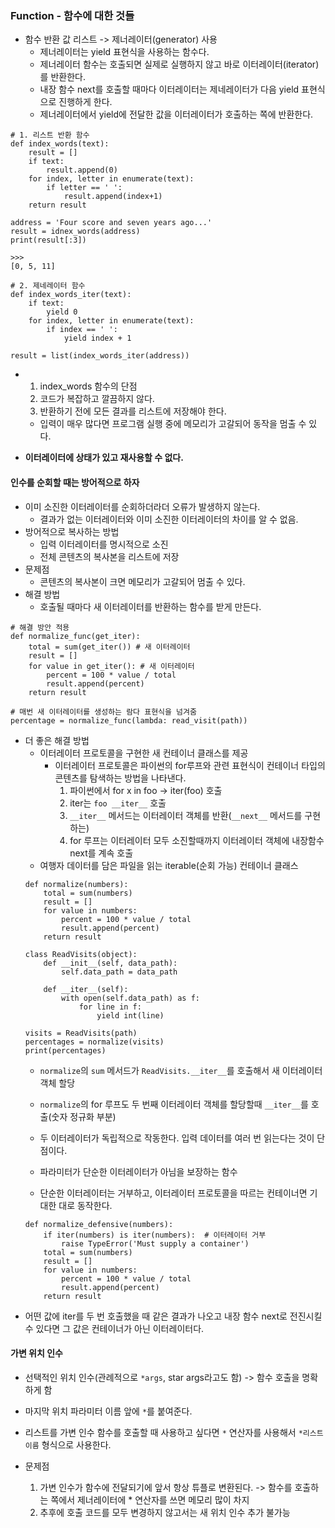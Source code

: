 ### Function - 함수에 대한 것들

* 함수 반환 값 리스트 -> 제너레이터(generator) 사용
  * 제너레이터는 yield 표현식을 사용하는 함수다.
  * 제너레이터 함수는 호출되면 실제로 실행하지 않고 바로 이터레이터(iterator)를 반환한다.
  * 내장 함수 next를 호출할 때마다 이터레이터는 제네레이터가 다음 yield 표현식으로 진행하게 한다.
  * 제너레이터에서 yield에 전달한 값을 이터레이터가 호출하는 쪽에 반환한다.

```
# 1. 리스트 반환 함수
def index_words(text):
    result = []
    if text:
        result.append(0)
    for index, letter in enumerate(text):
        if letter == ' ':
            result.append(index+1)
    return result

address = 'Four score and seven years ago...'
result = idnex_words(address)
print(result[:3])

>>>
[0, 5, 11]

# 2. 제네레이터 함수
def index_words_iter(text):
    if text:
        yield 0
    for index, letter in enumerate(text):
        if index == ' ':
            yield index + 1

result = list(index_words_iter(address))

```

* 1. index_words 함수의 단점
  1. 코드가 복잡하고 깔끔하지 않다.
  2. 반환하기 전에 모든 결과를 리스트에 저장해야 한다.
    * 입력이 매우 많다면 프로그램 실행 중에 메모리가 고갈되어 동작을 멈출 수 있다.


* <strong>이터레이터에 상태가 있고 재사용할 수 없다.</strong>

#### 인수를 순회할 때는 방어적으로 하자
* 이미 소진한 이터레이터를 순회하더라더 오류가 발생하지 않는다.
  * 결과가 없는 이터레이터와 이미 소진한 이터레이터의 차이를 알 수 없음.
* 방어적으로 복사하는 방법
  * 입력 이터레이터를 명시적으로 소진
  * 전체 콘텐츠의 복사본을 리스트에 저장
* 문제점
  * 콘텐츠의 복사본이 크면 메모리가 고갈되어 멈출 수 있다.
* 해결 방법
  * 호출될 때마다 새 이터레이터를 반환하는 함수를 받게 만든다.

```
# 해결 방안 적용
def normalize_func(get_iter):
    total = sum(get_iter()) # 새 이터레이터
    result = []
    for value in get_iter(): # 새 이터레이터
        percent = 100 * value / total
        result.append(percent)
    return result

# 매번 새 이터레이터를 생성하는 람다 표현식을 넘겨줌
percentage = normalize_func(lambda: read_visit(path))  
```

* 더 좋은 해결 방법
    * 이터레이터 프로토콜을 구현한 새 컨테이너 클래스를 제공
        * 이터레이터 프로토콜은 파이썬의 for루프와 관련 표현식이 컨테이너 타입의 콘텐츠를 탐색하는 방법을 나타낸다.
            1. 파이썬에서 for x in foo -> iter(foo) 호출
            2. iter는 `foo __iter__` 호출
            3. `__iter__` 메서드는 이터레이터 객체를 반환(`__next__` 메서드를 구현하는)
            4. for 루프는 이터레이터 모두 소진할때까지 이터레이터 객체에 내장함수 next를 계속 호출
    * 여행자 데이터를 담은 파일을 읽는 iterable(순회 가능) 컨테이너 클래스
    ```
    def normalize(numbers):
        total = sum(numbers)
        result = []
        for value in numbers:
            percent = 100 * value / total
            result.append(percent)
        return result

    class ReadVisits(object):
        def __init__(self, data_path):
            self.data_path = data_path

        def __iter__(self):
            with open(self.data_path) as f:
                for line in f:
                    yield int(line)

    visits = ReadVisits(path)
    percentages = normalize(visits)
    print(percentages)
    ```
    * `normalize`의 `sum` 메서드가 `ReadVisits.__iter__`를 호출해서 새 이터레이터 객체 할당
    * `normalize`의 for 루프도 두 번째 이터레이터 객체를 할당할때 `__iter__`를 호출(숫자 정규화 부분)
    * 두 이터레이터가 독립적으로 작동한다. 입력 데이터를 여러 번 읽는다는 것이 단점이다.

    * 파라미터가 단순한 이터레이터가 아님을 보장하는 함수
    * 단순한 이터레이터는 거부하고, 이터레이터 프로토콜을 따르는 컨테이너면 기대한 대로 동작한다.
    ```
    def normalize_defensive(numbers):
        if iter(numbers) is iter(numbers):  # 이터레이터 거부
            raise TypeError('Must supply a container')
        total = sum(numbers)
        result = []
        for value in numbers:
            percent = 100 * value / total
            result.append(percent)
        return result
    ```
* 어떤 값에 iter를 두 번 호출했을 때 같은 결과가 나오고 내장 함수 next로 전진시킬 수 있다면
그 값은 컨테이너가 아닌 이터레이터다.

#### 가변 위치 인수
* 선택적인 위치 인수(관례적으로 `*args`, star args라고도 함) -> 함수 호출을 명확하게 함
* 마지막 위치 파라미터 이름 앞에 `*`를 붙여준다.
* 리스트를 가변 인수 함수를 호출할 때 사용하고 싶다면 `*` 연산자를 사용해서 `*리스트 이름` 형식으로 사용한다.

* 문제점
    1. 가변 인수가 함수에 전달되기에 앞서 항상 튜플로 변환된다.
    -> 함수를 호출하는 쪽에서 제너레이터에 * 연산자를 쓰면 메모리 많이 차지
    2. 추후에 호출 코드를 모두 변경하지 않고서는 새 위치 인수 추가 불가능
